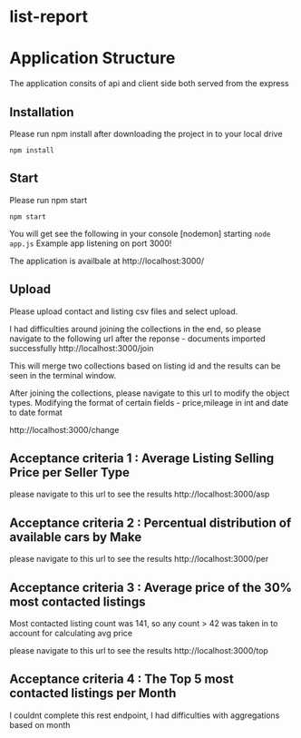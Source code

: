 # list-report

# Application Structure

 The application consits of api and client side both served from the express 


## Installation

Please run npm install after downloading the project in to your local drive

```
npm install
```

## Start

Please run npm start 

```
npm start
```

You will get see the following in your console
[nodemon] starting `node app.js`
Example app listening on port 3000!

The application is availbale at http://localhost:3000/

## Upload

Please upload contact and listing csv files and select upload.

I had difficulties around joining the collections in the end, so please navigate to the following url after the reponse - documents imported successfully
http://localhost:3000/join

This will merge two collections based on listing id and the results can be seen in the terminal window.


After joining the collections, please navigate to this url to modify the object types.
Modifying the format of certain fields - price,mileage in int and date to date format

http://localhost:3000/change


## Acceptance criteria 1 : Average Listing Selling Price per Seller Type

please navigate to this url to see the results
http://localhost:3000/asp

## Acceptance criteria 2 : Percentual distribution of available cars by Make

please navigate to this url to see the results
http://localhost:3000/per

## Acceptance criteria 3 : Average price of the 30% most contacted listings
 Most contacted listing count was 141, so any count > 42 was taken in to account for calculating avg price

please navigate to this url to see the results
http://localhost:3000/top


## Acceptance criteria 4 : The Top 5 most contacted listings per Month
 I couldnt complete this rest endpoint, I had difficulties with aggregations based on month
